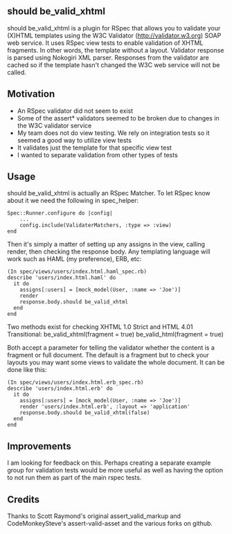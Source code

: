 should be_valid_xhtml
---------------------

should be_valid_xhtml is a plugin for RSpec that allows you to validate your (X)HTML templates using the W3C Validator (http://validator.w3.org) SOAP web service. It uses RSpec view tests to enable validation of XHTML fragments. In other words, the template without a layout. Validator response is parsed using Nokogiri XML parser. Responses from the validator are cached so if the template hasn't changed the W3C web service will not be called.

Motivation
----------

* An RSpec validator did not seem to exist
* Some of the assert* validators seemed to be broken due to changes in the W3C validator service
* My team does not do view testing. We rely on integration tests so it seemed a good way to utilize view tests
* It validates just the template for that specific view test
* I wanted to separate validation from other types of tests

Usage
-----

should be_valid_xhtml is actually an RSpec Matcher. To let RSpec know about it we need the following in spec_helper:

    Spec::Runner.configure do |config|
        ...
        config.include(ValidaterMatchers, :type => :view)
    end

Then it's simply a matter of setting up any assigns in the view, calling render, then checking the response body. Any templating language will work such as HAML (my preference), ERB, etc:

    (In spec/views/users/index.html.haml_spec.rb)
    describe 'users/index.html.haml' do
      it do
        assigns[:users] = [mock_model(User, :name => 'Joe')]
        render
        response.body.should be_valid_xhtml
      end
    end

Two methods exist for checking XHTML 1.0 Strict and HTML 4.01 Transitional:
    be_valid_xhtml(fragment = true)
    be_valid_html(fragment = true)

Both accept a parameter for telling the validator whether the content is a fragment or full document. The default is a fragment but to check your layouts you may want some views to validate the whole document. It can be done like this:

    (In spec/views/users/index.html.erb_spec.rb)
    describe 'users/index.html.erb' do
      it do
        assigns[:users] = [mock_model(User, :name => 'Joe')]
        render 'users/index.html.erb', :layout => 'application'
        response.body.should be_valid_xhtml(false)
      end
    end

Improvements
------------
I am looking for feedback on this. Perhaps creating a separate example group for validation tests would be more useful as well as having the option to not run them as part of the main rspec tests.


Credits
-------

Thanks to Scott Raymond's original assert_valid_markup and CodeMonkeySteve's assert-valid-asset and the various forks on github.

